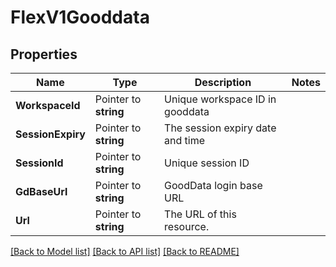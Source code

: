 # FlexV1Gooddata

## Properties

Name | Type | Description | Notes
------------ | ------------- | ------------- | -------------
**WorkspaceId** | Pointer to **string** | Unique workspace ID in gooddata |
**SessionExpiry** | Pointer to **string** | The session expiry date and time |
**SessionId** | Pointer to **string** | Unique session ID |
**GdBaseUrl** | Pointer to **string** | GoodData login base URL |
**Url** | Pointer to **string** | The URL of this resource. |

[[Back to Model list]](../README.md#documentation-for-models) [[Back to API list]](../README.md#documentation-for-api-endpoints) [[Back to README]](../README.md)


